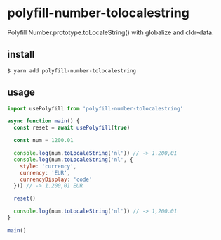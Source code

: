 # polyfill-number-tolocalestring

Polyfill Number.prototype.toLocaleString() with globalize and cldr-data.

## install

```
$ yarn add polyfill-number-tolocalestring
```

## usage
```js
import usePolyfill from 'polyfill-number-tolocalestring'

async function main() {
  const reset = await usePolyfill(true)

  const num = 1200.01

  console.log(num.toLocaleString('nl')) // -> 1.200,01
  console.log(num.toLocaleString('nl', {
    style: 'currency',
    currency: 'EUR',
    currencyDisplay: 'code'
  })) // -> 1.200,01 EUR

  reset()

  console.log(num.toLocaleString('nl')) // -> 1,200.01
}

main()
```
